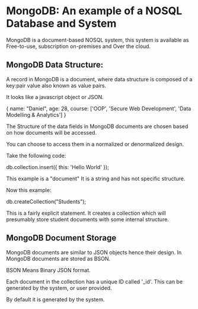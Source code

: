 # MongoDB: An example of a NOSQL Database and System

MongoDB is a document-based NOSQL system, this system is available as Free-to-use, subscription on-premises and Over the cloud. 

## MongoDB Data Structure: 

A record in MongoDB is a document, where data structure is composed of a key:pair value also known as value pairs.

It looks like a javascript object or JSON.

{
  name: "Daniel",
  age: 28,
  course: ['OOP', 'Secure Web Development', 'Data Modelling & Analytics']
}

The Structure of the data fields in MongoDB documents are chosen based on how documents will be accessed.

You can choose to access them in a normalized or denormalized design.

Take the following code:

db.collection.insert({
  this: 'Hello World'
});

This example is a "document"
It is a string and has not specific structure. 

Now this example:

db.createCollection("Students");

This is a fairly explicit statement. It creates a collection which will presumably store student documents with some internal structure. 

## MongoDB Document Storage


MongoDB documents are similar to JSON objects hence their design. 
In MongoDB documents are stored as BSON.

BSON Means Binary JSON format.

Each document in the collection has a unique ID called '_id'. 
This can be generated by the system, or user provided. 

By default it is generated by the system. 

